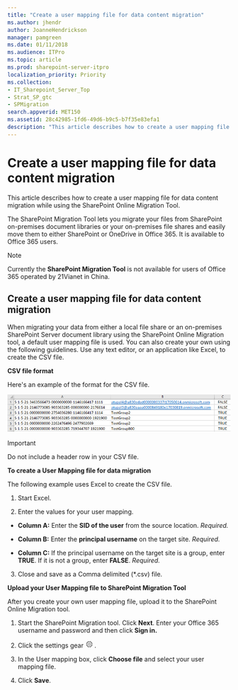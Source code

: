 ```yaml
---
title: "Create a user mapping file for data content migration"
ms.author: jhendr
author: JoanneHendrickson
manager: pamgreen
ms.date: 01/11/2018
ms.audience: ITPro
ms.topic: article
ms.prod: sharepoint-server-itpro
localization_priority: Priority
ms.collection: 
- IT_Sharepoint_Server_Top
- Strat_SP_gtc
- SPMigration
search.appverid: MET150
ms.assetid: 28c42985-1fd6-49d6-b9c5-b7f35e83efa1
description: "This article describes how to create a user mapping file for data content migration while using the SharePoint Online Migration Tool."
---
```


# Create a user mapping file for data content migration

This article describes how to create a user mapping file for data content migration while using the SharePoint Online Migration Tool.
  
The SharePoint Migration Tool lets you migrate your files from SharePoint on-premises document libraries or your on-premises file shares and easily move them to either SharePoint or OneDrive in Office 365. It is available to Office 365 users.
  
> [!NOTE]
>  Currently the **SharePoint Migration Tool** is not available for users of Office 365 operated by 21Vianet in China. 
  
## Create a user mapping file for data content migration

When migrating your data from either a local file share or an on-premises SharePoint Server document library using the SharePoint Online Migration tool, a default user mapping file is used. You can also create your own using the following guidelines. Use any text editor, or an application like Excel, to create the CSV file.
  
 **CSV file format**
  
Here's an example of the format for the CSV file.
  
![User mapping file for data content migration](media/7ff2f07d-7e67-4834-974b-34651cc5e79f.jpg)
  
> [!IMPORTANT]
> Do not include a header row in your CSV file. 
  
 **To create a User Mapping file for data migration**
  
The following example uses Excel to create the CSV file.
  
1. Start Excel.
    
2. Enter the values for your user mapping.
    
  - **Column A:** Enter the **SID of the user** from the source location.  *Required.* 
    
  - **Column B:** Enter the **principal username** on the target site.  *Required.* 
    
  - **Column C:** If the principal username on the target site is a group, enter **TRUE**. If it is not a group, enter **FALSE**.  *Required.* 
    
3. Close and save as a Comma delimited (\*.csv) file.
    
 **Upload your User Mapping file to SharePoint Migration Tool**
  
After you create your own user mapping file, upload it to the SharePoint Online Migration tool.
  
1. Start the SharePoint Migration tool. Click **Next**. Enter your Office 365 username and password and then click **Sign in.**
    
2. Click the settings gear ![Settings for SPO Migration tool](media/bcec6d42-d9c4-4164-a8a3-456ca0eb6847.jpg) . 
    
3. In the User mapping box, click **Choose file** and select your user mapping file. 
    
4. Click **Save**.
    

